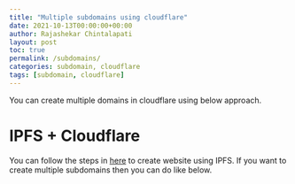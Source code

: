 ```yaml
---
title: "Multiple subdomains using cloudflare"
date: 2021-10-13T00:00:00+00:00
author: Rajashekar Chintalapati
layout: post
toc: true
permalink: /subdomains/
categories: subdomain, cloudflare
tags: [subdomain, cloudflare]
---
```

You can create multiple domains in cloudflare using below approach. 

# IPFS + Cloudflare
You can follow the steps in [here](/decentralized-web/) to create website using IPFS. If you want to create multiple subdomains then you can do like below.
